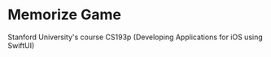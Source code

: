 # Memorize Game
Stanford University's course CS193p (Developing Applications for iOS using SwiftUI)

